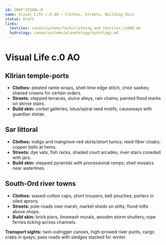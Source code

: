 ```yaml
---
id: SNAP:VISUAL-0
name: Visual Life c.0 AO — Clothes, Streets, Building Skin
status: Draft
links:
  textiles: canon/systems/tech/clothing_and_textiles_c1800.md
  hydrology: canon/systems/planetology/hydrology.md
---
```


# Visual Life c.0 AO

## Kllrian temple-ports
- **Clothes:** pleated ramie wraps, shell-lime edge stitch, choir sashes; shaved crowns for certain orders.  
- **Streets:** stepped terraces, sluice alleys, rain chains; painted flood marks on shrine stairs.  
- **Build skin:** corbel galleries, lotus/spiral reed motifs; causeways with guardian stelae.

## Sar littoral
- **Clothes:** indigo and mangrove-red skirts/short tunics; reed-fiber cloaks; copper bells at hems.  
- **Streets:** dye vats, fish racks, shaded court arcades; river stairs crowded with jars.  
- **Build skin:** stepped pyramids with processional ramps; shell mosaics near waterlines.

## South-Ord river towns
- **Clothes:** waxed-cotton caps, short trousers, belt pouches; porters in oiled aprons.  
- **Streets:** pole-roads over marsh, market sheds on stilts; flood-lofts above shops.  
- **Build skin:** brick piers, limewash murals, wooden storm shutters; rope ferries ticking across channels.

**Transport sights:** twin-outrigger canoes, high-prowed river punts, cargo crabs in quays; pass roads with sledges stacked for winter.
